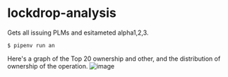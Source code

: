 # lockdrop-analysis

Gets all issuing PLMs and esitameted alpha1,2,3.
```
$ pipenv run an
```

Here's a graph of the Top 20 ownership and other, and the distribution of ownership of the operation.
![image](https://user-images.githubusercontent.com/6259384/79422037-0e318f00-7ff7-11ea-9f9e-4ec80b815361.png)
